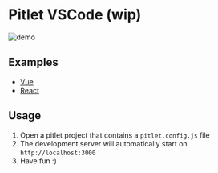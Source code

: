 # Pitlet VSCode (wip)

![demo](./demo.gif)

<!-- TODO better demo gif -->

<!-- TODO activation events not *, only when contains pitlet.config.js -->

## Examples

- [Vue](./packages/extension/examples/vue)
- [React](./packages/extension/examples/react)

## Usage

1. Open a pitlet project that contains a `pitlet.config.js` file
2. The development server will automatically start on `http://localhost:3000`
3. Have fun :)
